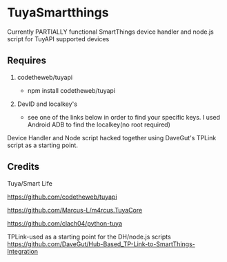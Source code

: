 # TuyaSmartthings

Currently PARTIALLY functional SmartThings device handler and node.js script for TuyAPI supported devices

## Requires

1. codetheweb/tuyapi
   - npm install codetheweb/tuyapi
   
2. DevID and localkey's
   - see one of the links below in order to find your specific keys. I used Android ADB to find the localkey(no root required)

Device Handler and Node script hacked together using DaveGut's TPLink script as a starting point.

## Credits

Tuya/Smart Life

https://github.com/codetheweb/tuyapi

https://github.com/Marcus-L/m4rcus.TuyaCore

https://github.com/clach04/python-tuya


TPLink-used as a starting point for the DH/node.js scripts
https://github.com/DaveGut/Hub-Based_TP-Link-to-SmartThings-Integration

